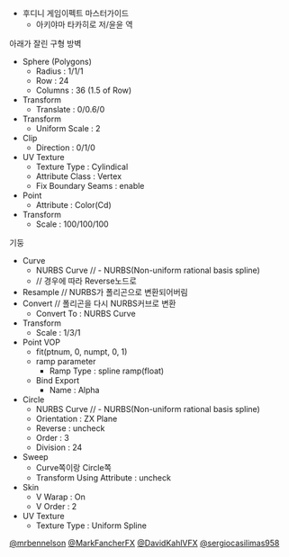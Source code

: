 - 후디니 게임이펙트 마스터가이드
  - 아키야마 타카히로 저/윤윤 역


아래가 잘린 구형 방벽
- Sphere (Polygons)
  - Radius : 1/1/1
  - Row : 24
  - Columns : 36 (1.5 of Row)
- Transform
  - Translate : 0/0.6/0
- Transform
  - Uniform Scale : 2
- Clip
  - Direction : 0/1/0
- UV Texture
  - Texture Type : Cylindical
  - Attribute Class : Vertex
  - Fix Boundary Seams : enable
- Point
  - Attribute : Color(Cd)
- Transform
  - Scale : 100/100/100

기둥
- Curve
  - NURBS Curve // - NURBS(Non-uniform rational basis spline)
  - // 경우에 따라 Reverse노드로
- Resample // NURBS가 폴리곤으로 변환되어버림
- Convert  // 폴리곤을 다시 NURBS커브로 변환
  - Convert To : NURBS Curve
- Transform
  - Scale : 1/3/1
- Point VOP
  - fit(ptnum, 0, numpt, 0, 1)
  - ramp parameter
    - Ramp Type : spline ramp(float)
  - Bind Export
    - Name : Alpha
- Circle
  - NURBS Curve // - NURBS(Non-uniform rational basis spline)
  - Orientation : ZX Plane
  - Reverse : uncheck
  - Order : 3
  - Division : 24
- Sweep
  - Curve쪽이랑 Circle쪽
  - Transform Using Attribute : uncheck
- Skin
  - V Warap : On
  - V Order : 2
- UV Texture
  - Texture Type : Uniform Spline




[@mrbennelson](https://www.youtube.com/channel/UClSAI_rF9o5QNo_dHltL2qg)
[@MarkFancherFX](Fancherhttps://www.youtube.com/@MarkFancherFX)
[@DavidKahlVFX](https://www.youtube.com/c/davidkahlvfx)
[@sergiocasilimas958](https://www.youtube.com/@sergiocasilimas958)
